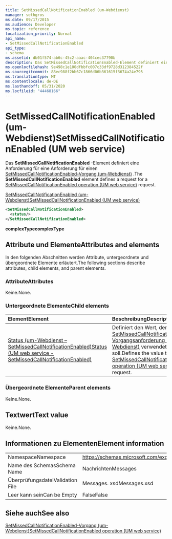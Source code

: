 ```yaml
---
title: SetMissedCallNotificationEnabled (um-Webdienst)
manager: sethgros
ms.date: 09/17/2015
ms.audience: Developer
ms.topic: reference
localization_priority: Normal
api_name:
- SetMissedCallNotificationEnabled
api_type:
- schema
ms.assetid: db01f574-ab6c-45c2-aaac-404cec37790b
description: Das SetMissedCallNotificationEnabled-Element definiert eine Anforderung für eine Anforderung für einen SetMissedCallNotificationEnabled-Vorgang (um-Webdienst).
ms.openlocfilehash: 9e498c1e100dfbbfc007c33df9728d312384522f
ms.sourcegitcommit: 88ec988f2bb67c1866d06b361615f3674a24e795
ms.translationtype: MT
ms.contentlocale: de-DE
ms.lasthandoff: 05/31/2020
ms.locfileid: "44468166"
---
```

# <a name="setmissedcallnotificationenabled-um-web-service"></a><span data-ttu-id="7a354-103">SetMissedCallNotificationEnabled (um-Webdienst)</span><span class="sxs-lookup"><span data-stu-id="7a354-103">SetMissedCallNotificationEnabled (UM web service)</span></span>

<span data-ttu-id="7a354-104">Das **SetMissedCallNotificationEnabled** -Element definiert eine Anforderung für eine Anforderung für einen [SetMissedCallNotificationEnabled-Vorgang (um-Webdienst)](setmissedcallnotificationenabled-operation-um-web-service.md) .</span><span class="sxs-lookup"><span data-stu-id="7a354-104">The **SetMissedCallNotificationEnabled** element defines a request for a [SetMissedCallNotificationEnabled operation (UM web service)](setmissedcallnotificationenabled-operation-um-web-service.md) request.</span></span> 
  
[<span data-ttu-id="7a354-105">SetMissedCallNotificationEnabled (um-Webdienst)</span><span class="sxs-lookup"><span data-stu-id="7a354-105">SetMissedCallNotificationEnabled (UM web service)</span></span>](setmissedcallnotificationenabled-um-web-service.md)
  
```xml
<SetMissedCallNotificationEnabled>
  <status/> 
</SetMissedCallNotificationEnabled>
```

 <span data-ttu-id="7a354-106">**complexType**</span><span class="sxs-lookup"><span data-stu-id="7a354-106">**complexType**</span></span>
## <a name="attributes-and-elements"></a><span data-ttu-id="7a354-107">Attribute und Elemente</span><span class="sxs-lookup"><span data-stu-id="7a354-107">Attributes and elements</span></span>

<span data-ttu-id="7a354-108">In den folgenden Abschnitten werden Attribute, untergeordnete und übergeordnete Elemente erläutert.</span><span class="sxs-lookup"><span data-stu-id="7a354-108">The following sections describe attributes, child elements, and parent elements.</span></span>
  
### <a name="attributes"></a><span data-ttu-id="7a354-109">Attribute</span><span class="sxs-lookup"><span data-stu-id="7a354-109">Attributes</span></span>

<span data-ttu-id="7a354-110">Keine.</span><span class="sxs-lookup"><span data-stu-id="7a354-110">None.</span></span>
  
### <a name="child-elements"></a><span data-ttu-id="7a354-111">Untergeordnete Elemente</span><span class="sxs-lookup"><span data-stu-id="7a354-111">Child elements</span></span>

|<span data-ttu-id="7a354-112">**Element**</span><span class="sxs-lookup"><span data-stu-id="7a354-112">**Element**</span></span>|<span data-ttu-id="7a354-113">**Beschreibung**</span><span class="sxs-lookup"><span data-stu-id="7a354-113">**Description**</span></span>|
|:-----|:-----|
|[<span data-ttu-id="7a354-114">Status (um-Webdienst – SetMissedCallNotificationEnabled)</span><span class="sxs-lookup"><span data-stu-id="7a354-114">Status (UM web service - SetMissedCallNotificationEnabled)</span></span>](status-um-web-servicesetmissedcallnotificationenabled.md) <br/> |<span data-ttu-id="7a354-115">Definiert den Wert, der in einer [SetMissedCallNotificationEnabled-Vorgangsanforderung (um-Webdienst)](setmissedcallnotificationenabled-operation-um-web-service.md) verwendet werden soll.</span><span class="sxs-lookup"><span data-stu-id="7a354-115">Defines the value to use in a [SetMissedCallNotificationEnabled operation (UM web service)](setmissedcallnotificationenabled-operation-um-web-service.md) request.</span></span>  <br/> |
   
### <a name="parent-elements"></a><span data-ttu-id="7a354-116">Übergeordnete Elemente</span><span class="sxs-lookup"><span data-stu-id="7a354-116">Parent elements</span></span>

<span data-ttu-id="7a354-117">Keine.</span><span class="sxs-lookup"><span data-stu-id="7a354-117">None.</span></span>
  
## <a name="text-value"></a><span data-ttu-id="7a354-118">Textwert</span><span class="sxs-lookup"><span data-stu-id="7a354-118">Text value</span></span>

<span data-ttu-id="7a354-119">Keine.</span><span class="sxs-lookup"><span data-stu-id="7a354-119">None.</span></span>
  
## <a name="element-information"></a><span data-ttu-id="7a354-120">Informationen zu Elementen</span><span class="sxs-lookup"><span data-stu-id="7a354-120">Element information</span></span>

|||
|:-----|:-----|
|<span data-ttu-id="7a354-121">Namespace</span><span class="sxs-lookup"><span data-stu-id="7a354-121">Namespace</span></span>  <br/> |https://schemas.microsoft.com/exchange/services/2006/messages  <br/> |
|<span data-ttu-id="7a354-122">Name des Schemas</span><span class="sxs-lookup"><span data-stu-id="7a354-122">Schema Name</span></span>  <br/> |<span data-ttu-id="7a354-123">Nachrichten</span><span class="sxs-lookup"><span data-stu-id="7a354-123">Messages</span></span>  <br/> |
|<span data-ttu-id="7a354-124">Überprüfungsdatei</span><span class="sxs-lookup"><span data-stu-id="7a354-124">Validation File</span></span>  <br/> |<span data-ttu-id="7a354-125">Messages. xsd</span><span class="sxs-lookup"><span data-stu-id="7a354-125">Messages.xsd</span></span>  <br/> |
|<span data-ttu-id="7a354-126">Leer kann sein</span><span class="sxs-lookup"><span data-stu-id="7a354-126">Can be Empty</span></span>  <br/> |<span data-ttu-id="7a354-127">False</span><span class="sxs-lookup"><span data-stu-id="7a354-127">False</span></span>  <br/> |
   
## <a name="see-also"></a><span data-ttu-id="7a354-128">Siehe auch</span><span class="sxs-lookup"><span data-stu-id="7a354-128">See also</span></span>



[<span data-ttu-id="7a354-129">SetMissedCallNotificationEnabled-Vorgang (um-Webdienst)</span><span class="sxs-lookup"><span data-stu-id="7a354-129">SetMissedCallNotificationEnabled operation (UM web service)</span></span>](setmissedcallnotificationenabled-operation-um-web-service.md)

